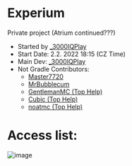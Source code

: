 # Experium
Private project (Atrium continued???) <br />
- Started by [_3000IQPlay](https://github.com/3000IQPlay) <br />
- Start Date: 2.2. 2022 18:15 (CZ Time)
- Main Dev: [_3000IQPlay](https://github.com/3000IQPlay)
- Not Gradle Contributors: 
  - [Master7720](https://github.com/master7720)
  - [MrBubblecum](https://github.com/MrBubblegum)
  - [GentlemanMC (Top Help)](https://github.com/GentlemanMC)
  - [Cubic (Top Help)](https://github.com/Cuubicc)
  - [noatmc (Top Help)](https://github.com/noatmc)

# Access list:
![image](https://user-images.githubusercontent.com/75604883/203824655-cb81c6af-225c-4fa4-9d80-60ca9e4b09f7.png)

